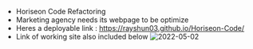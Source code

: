 * Horiseon Code Refactoring
* Marketing agency needs its webpage to be optimize
* Heres a deployable link : https://rayshun03.github.io/Horiseon-Code/
* Link of working site also included below
![2022-05-02](https://user-images.githubusercontent.com/101676351/166324282-28a679b5-f66a-4381-95fa-18b3225830d3.png)
